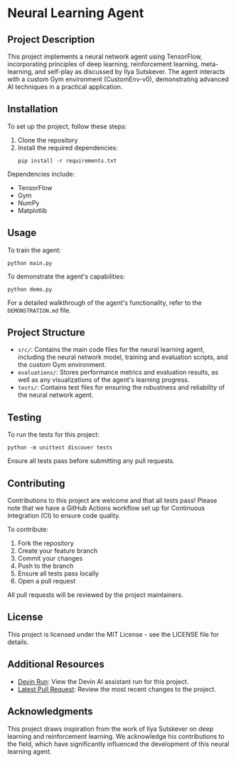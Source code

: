 # Neural Learning Agent

## Project Description
This project implements a neural network agent using TensorFlow, incorporating principles of deep learning, reinforcement learning, meta-learning, and self-play as discussed by Ilya Sutskever. The agent interacts with a custom Gym environment (CustomEnv-v0), demonstrating advanced AI techniques in a practical application.

## Installation
To set up the project, follow these steps:

1. Clone the repository
2. Install the required dependencies:
   ```
   pip install -r requirements.txt
   ```

Dependencies include:
- TensorFlow
- Gym
- NumPy
- Matplotlib

## Usage
To train the agent:
```
python main.py
```

To demonstrate the agent's capabilities:
```
python demo.py
```

For a detailed walkthrough of the agent's functionality, refer to the `DEMONSTRATION.md` file.

## Project Structure
- `src/`: Contains the main code files for the neural learning agent, including the neural network model, training and evaluation scripts, and the custom Gym environment.
- `evaluations/`: Stores performance metrics and evaluation results, as well as any visualizations of the agent's learning progress.
- `tests/`: Contains test files for ensuring the robustness and reliability of the neural network agent.

## Testing
To run the tests for this project:
```
python -m unittest discover tests
```
Ensure all tests pass before submitting any pull requests.

## Contributing
Contributions to this project are welcome and that all tests pass! Please note that we have a GitHub Actions workflow set up for Continuous Integration (CI) to ensure code quality.

To contribute:
1. Fork the repository
2. Create your feature branch
3. Commit your changes
4. Push to the branch
5. Ensure all tests pass locally
6. Open a pull request

All pull requests will be reviewed by the project maintainers.

## License
This project is licensed under the MIT License - see the LICENSE file for details.

## Additional Resources
- [Devin Run](https://preview.devin.ai/devin/88e096bd2cfc4484aa4aa1014eb56004): View the Devin AI assistant run for this project.
- [Latest Pull Request](https://github.com/VishwamAI/nueral-learning-agent/pull/9): Review the most recent changes to the project.

## Acknowledgments
This project draws inspiration from the work of Ilya Sutskever on deep learning and reinforcement learning. We acknowledge his contributions to the field, which have significantly influenced the development of this neural learning agent.